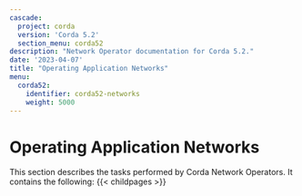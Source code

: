 ```yaml
---
cascade:
  project: corda
  version: 'Corda 5.2'
  section_menu: corda52
description: "Network Operator documentation for Corda 5.2."
date: '2023-04-07'
title: "Operating Application Networks"
menu:
  corda52:
    identifier: corda52-networks
    weight: 5000
---
```

# Operating Application Networks

This section describes the tasks performed by Corda Network Operators. It contains the following:
{{< childpages >}}
